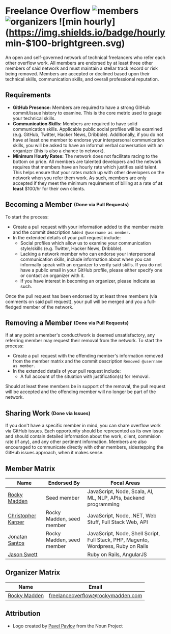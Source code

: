 # Freelance Overflow ![members](https://img.shields.io/badge/members-3-blue.svg) ![organizers](https://img.shields.io/badge/organizers-1-blue.svg) ![min hourly](https://img.shields.io/badge/hourly min-$100-brightgreen.svg)
An open and self-governed network of technical freelancers who refer each other overflow work. All members are endorsed by at least three other members of said network and must maintain a stellar track record or risk being removed. Members are accepted or declined based upon their technical skills, communication skills, and overall professional reputation.

## Requirements
* __GitHub Presence:__ Members are required to have a strong GitHub commit/issue history to examine. This is the core metric used to gauge your technical skills.
* __Communication Skills:__ Members are required to have solid communication skills. Applicable public social profiles will be examined (e.g. GitHub, Twitter, Hacker News, Dribbble). Additionally, if you do not have at least one member to endorse your interpersonal communication skills, you will be asked to have an informal verbal conversation with an organizer (this is also a chance to network).
* __Minimum Hourly Rates:__ The network does not facilitate racing to the bottom on price. All members are talented developers and the network requires that members have an hourly rate which justifies said talent. This helps ensure that your rates match up with other developers on the network when you refer them work. As such, members are only accepted if they meet the minimum requirement of billing at a rate of __at least__ $100/hr for their own clients.

## Becoming a Member <sub><sup>(Done via Pull Requests)</sup></sub>
To start the process:

* Create a pull request with your information added to the member matrix and the commit description `Added @username as member.`
* In the extended details of your pull request include:
  * Social profiles which allow us to examine your communication style/skills (e.g. Twitter, Hacker News, Dribbble).
  * Lacking a network member who can endorse your interpersonal communication skills, include information about when you can informally speak with an organizer to verify said skills. If you do not have a public email in your GitHub profile, please either specify one or contact an organizer with it.
  * If you have interest in becoming an organizer, please indicate as such.

Once the pull request has been endorsed by at least three members (via comments on said pull request), your pull will be merged and you a full-fledged member of the network.

## Removing a Member <sub><sup>(Done via Pull Requests)</sup></sub>
If at any point a member's conduct/work is deemed unsatisfactory, any referring member may request their removal from the network. To start the process:

* Create a pull request with the offending member's information removed from the member matrix and the commit description `Removed @username as member.`
* In the extended details of your pull request include:
  * A full account of the situation with justification(s) for removal.

Should at least three members be in support of the removal, the pull request will be accepted and the offending member will no longer be part of the network.

## Sharing Work <sub><sup>(Done via Issues)</sup></sub>
If you don't have a specific member in mind, you can share overflow work via GitHub issues. Each opportunity should be represented as its own issue and should contain detailed information about the work, client, commision rate (if any), and any other pertinent information. Members are also encouraged to communicate directly with other members, sidestepping the GitHub issues approach, when it makes sense.

## Member Matrix
| Name                                             | Endorsed By               | Focal Areas
| ------------------------------------------------ | ------------------------- | -----------
| [Rocky Madden](https://github.com/rockymadden)   | Seed member               | JavaScript, Node, Scala, AI, ML, NLP, APIs, backend programming
| [Christopher Karper](https://github.com/CKarper) | Rocky Madden, seed member | JavaScript, Node, .NET, Web Stuff, Full Stack Web, API
| [Jonatan Santos](https://github.com/joridos)     | Rocky Madden, seed member | JavaScript, Node, Shell Script, Full Stack, PHP, Magento, Wordpress, Ruby on Rails
| [Jason Swett](https://github.com/jasonswett)     |                           | Ruby on Rails, AngularJS

## Organizer Matrix
| Name                                             | Email
| ------------------------------------------------ | -------------------------
| [Rocky Madden](https://github.com/rockymadden)   | freelanceoverflow@rockymadden.com


## Attribution
* Logo created by [Pavel Pavlov](http://thenounproject.com/zka11/) from the Noun Project
